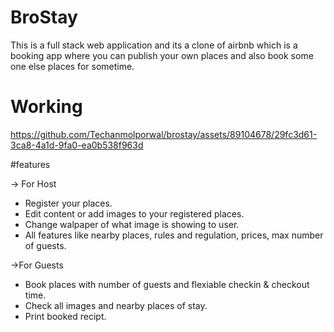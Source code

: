# BroStay
This is a full stack web application and its a clone of airbnb which is a booking app where you can publish your own places and also book some one else places for sometime.

# Working
https://github.com/Techanmolporwal/brostay/assets/89104678/29fc3d61-3ca8-4a1d-9fa0-ea0b538f963d

#features

-> For Host
* Register your places.
* Edit content or add images to your registered places.
* Change walpaper of what image is showing to user.
* All features like nearby places, rules and regulation, prices, max number of guests.

->For Guests
* Book places with number of guests and flexiable checkin & checkout time.
* Check all images and nearby places of stay.
* Print booked recipt.

